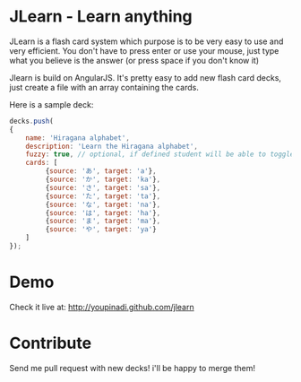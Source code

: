 JLearn - Learn anything
======

JLearn is a flash card system which purpose is to be very easy to use and very efficient.
You don't have to press enter or use your mouse, just type what you believe is the answer (or press space if you don't know it)

Jlearn is build on AngularJS.
It's pretty easy to add new flash card decks, just create a file with an array containing the cards.

Here is a sample deck:

```javascript
decks.push(
{
    name: 'Hiragana alphabet',
    description: 'Learn the Hiragana alphabet',
    fuzzy: true, // optional, if defined student will be able to toggle the fuzzy option
    cards: [
         {source: 'あ', target: 'a'},
         {source: 'か', target: 'ka'},
         {source: 'さ', target: 'sa'},
         {source: 'た', target: 'ta'},
         {source: 'な', target: 'na'},
         {source: 'は', target: 'ha'},
         {source: 'ま', target: 'ma'},
         {source: 'や', target: 'ya'}
    ]
});
```

Demo
======
Check it live at: http://youpinadi.github.com/jlearn


Contribute
===========
Send me pull request with new decks! i'll be happy to merge them!
